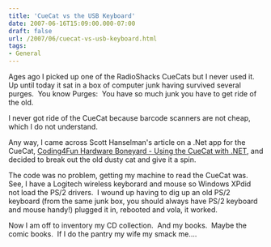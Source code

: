 ```yaml
---
title: 'CueCat vs the USB Keyboard'
date: 2007-06-16T15:09:00.000-07:00
draft: false
url: /2007/06/cuecat-vs-usb-keyboard.html
tags: 
- General
---
```


Ages ago I picked up one of the RadioShacks CueCats but I never used it.  Up until today it sat in a box of computer junk having survived several purges.  You know Purges:  You have so much junk you have to get ride of the old.

I never got ride of the CueCat because barcode scanners are not cheap, which I do not understand.

Any way, I came across Scott Hanselman's article on a .Net app for the CueCat, [Coding4Fun Hardware Boneyard - Using the CueCat with .NET](http://www.hanselman.com/blog/Coding4FunHardwareBoneyardUsingTheCueCatWithNET.aspx), and decided to break out the old dusty cat and give it a spin.

The code was no problem, getting my machine to read the CueCat was.  See, I have a Logitech wireless keyborard and mouse so Windows XPdid not load the PS/2 drivers.  I wound up having to dig up an old PS/2 keyboard (from the same junk box, you should always have PS/2 keyboard and mouse handy!) plugged it in, rebooted and vola, it worked.

Now I am off to inventory my CD collection.  And my books.  Maybe the comic books.  If I do the pantry my wife my smack me....